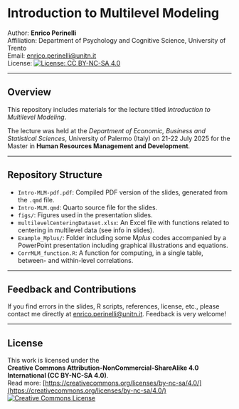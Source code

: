 # Introduction to Multilevel Modeling

Author: **Enrico Perinelli**  
Affiliation: Department of Psychology and Cognitive Science, University of Trento  
Email: enrico.perinelli@unitn.it  
License: [![License: CC BY-NC-SA 4.0](https://img.shields.io/badge/License-CC%20BY--NC--SA%204.0-lightgrey.svg)](https://creativecommons.org/licenses/by-nc-sa/4.0/)

---

## Overview

This repository includes materials for the lecture titled *Introduction to Multilevel Modeling*.  

The lecture was held at the *Department of Economic, Business and Statistical Sciences*, University of Palermo (Italy) on 21-22 July 2025 for the Master in **Human Resources Management and Development**.

---

## Repository Structure

- `Intro-MLM-pdf.pdf`: Compiled PDF version of the slides, generated from the `.qmd` file.
- `Intro-MLM.qmd`: Quarto source file for the slides.
- `figs/`: Figures used in the presentation slides. 
- `multilevelCenteringDataset.xlsx`: An Excel file with functions related to centering in multilevel data (see info in slides).
- `Example_Mplus/`: Folder including some M*plus* codes accompanied by a PowerPoint presentation including graphical illustrations and equations. 
- `CorrMLM_function.R`: A function for computing, in a single table, between- and within-level correlations.

---

## Feedback and Contributions

If you find errors in the slides, R scripts, references, license, etc., please contact me directly at [enrico.perinelli@unitn.it](mailto:enrico.perinelli@unitn.it).
Feedback is very welcome!

---

## License

This work is licensed under the  
**Creative Commons Attribution-NonCommercial-ShareAlike 4.0 International (CC BY-NC-SA 4.0)**.  
Read more: [https://creativecommons.org/licenses/by-nc-sa/4.0/](https://creativecommons.org/licenses/by-nc-sa/4.0/)
[![Creative Commons License](https://licensebuttons.net/l/by-nc-sa/4.0/88x31.png)](https://creativecommons.org/licenses/by-nc-sa/4.0/)
